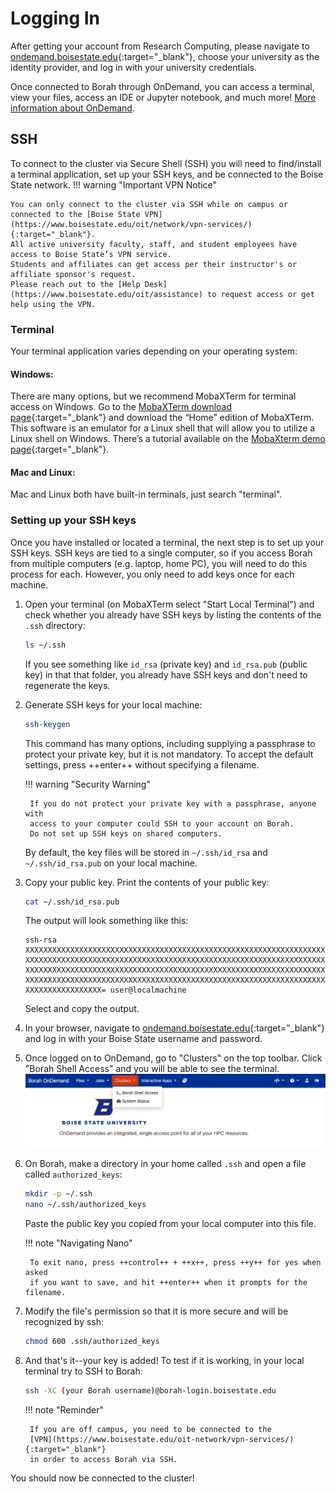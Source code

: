 # Logging In
After getting your account from Research Computing, please navigate to
[ondemand.boisestate.edu](https://ondemand.boisestate.edu){:target="_blank"}, choose your
university as the identity provider, and log in with your university
credentials.

Once connected to Borah through OnDemand, you can access a terminal, view your
files, access an IDE or Jupyter notebook, and much more!
[More information about OnDemand](open_ondemand.md).

## SSH
To connect to the cluster via Secure Shell (SSH) you will need to find/install
a terminal application, set up your SSH keys, and be connected to the Boise
State network.
!!! warning "Important VPN Notice"

    You can only connect to the cluster via SSH while on campus or connected to the [Boise State VPN](https://www.boisestate.edu/oit/network/vpn-services/){:target="_blank"}.
    All active university faculty, staff, and student employees have access to Boise State’s VPN service.
    Students and affiliates can get access per their instructor's or affiliate sponsor's request.
    Please reach out to the [Help Desk](https://www.boisestate.edu/oit/assistance) to request access or get help using the VPN.

### Terminal
Your terminal application varies depending on your operating system:

#### Windows:

There are many options, but we recommend MobaXTerm for terminal access on Windows.
Go to the [MobaXTerm download page](https://mobaxterm.mobatek.net/download.html){:target="_blank"} and download the “Home” edition of MobaXTerm.
This software is an emulator for a Linux shell that will allow you to utilize a Linux shell on Windows.
There’s a tutorial available on the [MobaXterm demo page](https://mobaxterm.mobatek.net/demo.html){:target="_blank"}.

#### Mac and Linux:

Mac and Linux both have built-in terminals, just search "terminal".

### Setting up your SSH keys
Once you have installed or located a terminal, the next step is to set up
your SSH keys.
SSH keys are tied to a single computer, so if you access Borah from multiple
computers (e.g. laptop, home PC), you will need to do this process for each.
However, you only need to add keys once for each machine.

1. Open your terminal (on MobaXTerm select "Start Local Terminal") and check
whether you already have SSH keys by listing the contents of the `.ssh` directory:
    ```bash
    ls ~/.ssh
    ```
    If you see something like `id_rsa` (private key) and `id_rsa.pub` (public
    key) in that that folder, you already have SSH keys and don't need to
    regenerate the keys.

2. Generate SSH keys for your local machine:
    ```bash
    ssh-keygen
    ```
    This command has many options, including supplying a passphrase to protect
    your private key, but it is not mandatory. To accept the default settings,
    press ++enter++ without specifying a filename.

    !!! warning "Security Warning"

        If you do not protect your private key with a passphrase, anyone with
        access to your computer could SSH to your account on Borah.
        Do not set up SSH keys on shared computers.

    By default, the key files will be stored in `~/.ssh/id_rsa` and
    `~/.ssh/id_rsa.pub` on your local machine.

3. Copy your public key. Print the contents of your public key:
    ```bash
    cat ~/.ssh/id_rsa.pub
    ```
    The output will look something like this:
    ```
    ssh-rsa XXXXXXXXXXXXXXXXXXXXXXXXXXXXXXXXXXXXXXXXXXXXXXXXXXXXXXXXXXXXXXXXXXX
    XXXXXXXXXXXXXXXXXXXXXXXXXXXXXXXXXXXXXXXXXXXXXXXXXXXXXXXXXXXXXXXXXXXXXXXXXXX
    XXXXXXXXXXXXXXXXXXXXXXXXXXXXXXXXXXXXXXXXXXXXXXXXXXXXXXXXXXXXXXXXXXXXXXXXXXX
    XXXXXXXXXXXXXXXXXXXXXXXXXXXXXXXXXXXXXXXXXXXXXXXXXXXXXXXXXXXXXXXXXXXXXXXXXXX
    XXXXXXXXXXXXXXXXX= user@localmachine
    ```
    Select and copy the output.

4. In your browser, navigate to [ondemand.boisestate.edu](https://ondemand.boisestate.edu){:target="_blank"} and log in with your Boise State username and password.

5. Once logged on to OnDemand, go to "Clusters" on the top toolbar.
    Click "Borah Shell Access" and you will be able to see the terminal.
    ![Screenshot of ondemand dashboard showing clusters tab](images/ood-dash-shell.png "Screenshot of ondemand dashboard showing clusters tab")

6. On Borah, make a directory in your home called `.ssh` and open a
    file called `authorized_keys`:
    ```bash
    mkdir -p ~/.ssh
    nano ~/.ssh/authorized_keys
    ```
    Paste the public key you copied from your local computer into this file.

    !!! note "Navigating Nano"

        To exit nano, press ++control++ + ++x++, press ++y++ for yes when asked
        if you want to save, and hit ++enter++ when it prompts for the filename.

7. Modify the file's permission so that it is more secure and will be recognized
   by ssh:
    ```bash
    chmod 600 .ssh/authorized_keys
    ```

8. And that's it--your key is added! To test if it is working, in your local
    terminal try to SSH to Borah:
    ```bash
    ssh -XC (your Borah username)@borah-login.boisestate.edu
    ```

    !!! note "Reminder"

        If you are off campus, you need to be connected to the
        [VPN](https://www.boisestate.edu/oit-network/vpn-services/){:target="_blank"}
        in order to access Borah via SSH.

You should now be connected to the cluster!
